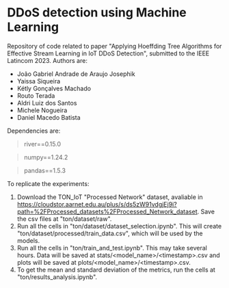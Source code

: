 # DDoS detection using Machine Learning
Repository of code related to paper "Applying Hoeffding Tree Algorithms for Effective
Stream Learning in IoT DDoS Detection", submitted to the IEEE Latincom 2023. Authors are:
- João Gabriel Andrade de Araujo Josephik
- Yaissa Siqueira
- Kétly Gonçalves Machado
- Routo Terada
- Aldri Luiz dos Santos
- Michele Nogueira
- Daniel Macedo Batista

Dependencies are:

> river==0.15.0

> numpy==1.24.2

> pandas==1.5.3


To replicate the experiments:

1. Download the TON_IoT "Processed Network" dataset, avaliable in <https://cloudstor.aarnet.edu.au/plus/s/ds5zW91vdgjEj9i?path=%2FProcessed_datasets%2FProcessed_Network_dataset>. Save the csv files at "ton/dataset/raw".
2. Run all the cells in "ton/dataset/dataset_selection.ipynb". This will create "ton/dataset/processed/train_data.csv", which will be used by the models.
3. Run all the cells in "ton/train_and_test.ipynb". This may take several hours. Data will be saved at stats/\<model_name\>/\<timestamp\>.csv and plots will be saved at plots/\<model_name\>/\<timestamp\>.csv.
4. To get the mean and standard deviation of the metrics, run the cells at "ton/results_analysis.ipynb".
